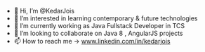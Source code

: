 - 👋 Hi, I’m @KedarJois
- 👀 I’m interested in learning contemporary & future technologies
- 🌱 I’m currently working as Java Fullstack Developer in TCS
- 💞️ I’m looking to collaborate on Java 8 , AngularJS projects
- 📫 How to reach me -> www.linkedin.com/in/kedarjois

<!---
KedarJois/KedarJois is a ✨ special ✨ repository because its `README.md` (this file) appears on your GitHub profile.
You can click the Preview link to take a look at your changes.
--->
